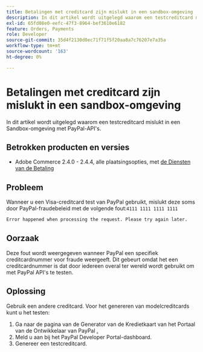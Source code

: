 ```yaml
---
title: Betalingen met creditcard zijn mislukt in een sandbox-omgeving
description: In dit artikel wordt uitgelegd waarom een testcreditcard mislukt in een Sandbox-omgeving met PayPal-API's.
exl-id: 65fd08e0-eefc-47f3-8964-bef3610e6182
feature: Orders, Payments
role: Developer
source-git-commit: 35d4f2130d0ec71f71f5f20aa8a7c76207e7a35a
workflow-type: tm+mt
source-wordcount: '163'
ht-degree: 0%

---
```


# Betalingen met creditcard zijn mislukt in een sandbox-omgeving

In dit artikel wordt uitgelegd waarom een testcreditcard mislukt in een Sandbox-omgeving met PayPal-API&#39;s.

## Betrokken producten en versies


* Adobe Commerce 2.4.0 - 2.4.4, alle plaatsingsopties, met [ de Diensten van de Betaling ](https://marketplace.magento.com/magento-payment-services.html)

## Probleem

Wanneer u een Visa-creditcard test van PayPal gebruikt, mislukt deze soms door PayPal-fraudebeleid met de volgende fout:`4111 1111 1111 1111`

```bash
Error happened when processing the request. Please try again later.
```

## Oorzaak

Deze fout wordt weergegeven wanneer PayPal een specifiek creditcardnummer voor fraude weergeeft. Dit gebeurt omdat het een creditcardnummer is dat door iedereen overal ter wereld wordt gebruikt om met PayPal API&#39;s te testen.

## Oplossing

Gebruik een andere creditcard. Voor het genereren van modelcreditcards kunt u het testen:

1. Ga naar de pagina van de Generator van de Kredietkaart van het Portaal van de Ontwikkelaar van PayPal [.](https://developer.paypal.com/developer/creditCardGenerator/)
1. Meld u aan bij het PayPal Developer Portal-dashboard.
1. Genereer een testcreditcard.
